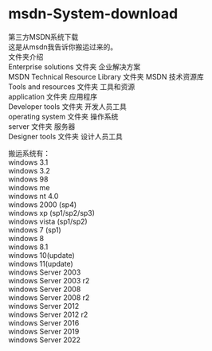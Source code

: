 # msdn-System-download
第三方MSDN系统下载  
这是从msdn我告诉你搬运过来的。   
文件夹介绍   
Enterprise solutions 文件夹 企业解决方案   
MSDN Technical Resource Library 文件夹 MSDN 技术资源库   
Tools and resources 文件夹 工具和资源   
application 文件夹 应用程序   
Developer tools 文件夹 开发人员工具  
operating system 文件夹 操作系统   
server 文件夹 服务器    
Designer tools 文件夹 设计人员工具   



搬运系统有：  
windows 3.1  
windows 3.2  
windows 98  
windows me  
windows nt 4.0  
windows 2000  (sp4)  
windows xp (sp1/sp2/sp3)  
windows vista  (sp1/sp2)  
windows 7  (sp1)  
windows 8  
windows 8.1  
windows 10(update)  
windows 11(update)  
windows Server 2003  
windows Server 2003 r2   
windows Server 2008  
windows Server 2008 r2  
windows Server 2012  
windows Server 2012 r2  
windows Server 2016  
windows Server 2019  
windows Server 2022


